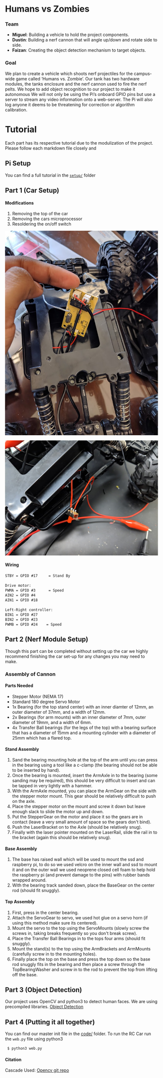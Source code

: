 # Humans vs Zombies

### Team
 * **Miguel**: Building a vehicle to hold the project components.
 * **Dustin**: Building a nerf cannon that will angle up/down and rotate side to side. 
 * **Faizan**: Creating the object detection mechanism to target objects.

### Goal
 We plan to create a vehicle which shoots nerf projectiles for the campus-wide game called ‘Humans vs. Zombie’. Our tank has two hardware modules, the tanks enclosure and the nerf cannon used to fire the nerf pelts. We hope to add object recognition to our project to make it autonomous We will not only be using the Pi’s onboard GPIO pins but use a server to stream any video information onto a web-server. The Pi will also log anyone it deems to be threatening for correction or algorithm calibration.

# Tutorial 
Each part has its respective tutorial due to the modulization of the project. Please follow each markdown file closely and 

## Pi Setup

You can find a full tutorial in the [`setup/`](/setup/rasp_pi.md) folder

## Part 1 (Car Setup)

#### Modifications

1. Removing the top of the car 
2. Removing the cars microprocessor
3. Resoldering the on/off switch 

![](/img/rc_car_org_board.jpg)

![](/img/rc_car_battery_switch.jpg)

#### Wiring 


    STBY = GPIO #17     = Stand By

    Drive motor:
    PWMA = GPIO #3      = Speed
    AIN2 = GPIO #4
    AIN1 = GPIO #18

    Left-Right controller:
    BIN1 = GPIO #27
    BIN2 = GPIO #23    
    PWMB = GPIO #24    = Speed



## Part 2 (Nerf Module Setup)

Though this part can be completed without setting up the car we highly recommend finishing the car set-up for any changes you may need to make.

### Assembly of Cannon
#### Parts Needed
- Stepper Motor (NEMA 17)
- Standard 180 degree Servo Motor
- 1x Bearing (for the top stand center) with an inner diamter of 12mm, an outer diameter of 37mm, and a width of 12mm.
- 2x Bearings (for arm mounts) with an inner diameter of 7mm, outer diameter of 19mm, and a width of 6mm.
- 4x Transfer Ball bearings (for the legs of the top) with a bearing surface that has a diameter of 15mm and a mounting cylinder with a diameter of 25mm which has a flared top.

#### Stand Assembly
1. Sand the bearing mounting hole at the top of the arm until you can press in the bearing using a tool like a c-clamp (the bearing should not be able to be inserted by hand).
2. Once the bearing is mounted, insert the ArmAxle in to the bearing (some sanding may be required), this should be very difficult to insert and can be tapped in very lightly with a hammer.
3. With the ArmAxle mounted, you can place the ArmGear on the side with the stepper motor mount. This gear should be relatively difficult to push on the axle.
4. Place the stepper motor on the mount and screw it down but leave enough slack to slide the motor up and down.
5. Put the StepperGear on the motor and place it so the gears are in contact (leave a very small amount of space so the gears don't bind).
6. Push the LaserBracket on to the Axle (should be relatively snug).
7. Finally with the laser pointer mounted on the LaserRail, slide the rail in to the bracket (again this should be relatively snug).

#### Base Assembly
1. The base has raised wall which will be used to mount the ssd and raspberry pi, to do so we used velcro on the inner wall and ssd to mount it and on the outer wall we used neoprene closed cell foam to help hold the raspberry pi (and prevent damage to the pins) with rubber bands wrapped around.
2. With the bearing track sanded down, place the BaseGear on the center rod (should fit snuggly).

#### Top Assembly
1. First, press in the center bearing.
2. Attach the ServoGear to servo, we used hot glue on a servo horn (if using this method make sure its centered).
3. Mount the servo to the top using the ServoMounts (slowly screw the screws in, taking breaks frequently so you don't break screw).
4. Place the Transfer Ball Bearings in to the tops four arms (should fit snuggly).
5. Mount the stand(s) to the top using the ArmBrackets and ArmMounts (carefully screw in to the mounting holes).
6. Finally place the top on the base and press the top down so the base rod snuggly fits in the bearing and then place a screw through the TopBearingWasher and screw in to the rod to prevent the top from lifting off the base.


## Part 3 (Object Detection)

Our project uses OpenCV and python3 to detect human faces. We are using precompiled libraries. 
[Object Detection](/setup/object_detection.md)

## Part 4 (Putting it all together)

You can find our master init file in the [code/](https://github.com/MiguelAPerez/Humans-vs-Zombies/tree/master/code) folder. To run the RC Car run the `web.py` file using python3 

```bash
 $ python3 web.py
```


#### Citation 
 Cascade Used: [Opencv git repo](https://github.com/opencv/opencv/blob/master/data/haarcascades/haarcascade_frontalcatface.xml)
